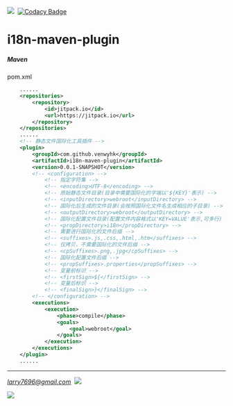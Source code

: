 [![](https://jitpack.io/v/venwyhk/i18n-maven-plugin.svg)](https://jitpack.io/#venwyhk/i18n-maven-plugin)&nbsp;&nbsp;[![Codacy Badge](https://api.codacy.com/project/badge/Grade/241c4bc9db5a4fe1acbc3d1d4703de95)](https://www.codacy.com/app/larry7696/i18n-maven-plugin?utm_source=github.com&amp;utm_medium=referral&amp;utm_content=venwyhk/i18n-maven-plugin&amp;utm_campaign=Badge_Grade)

# i18n-maven-plugin #

##### Maven #####

pom.xml

```xml
    ......
    <repositories>
        <repository>
            <id>jitpack.io</id>
            <url>https://jitpack.io</url>
        </repository>
    </repositories>
    ......
    <!-- 静态文件国际化工具插件 -->
    <plugin>
        <groupId>com.github.venwyhk</groupId>
        <artifactId>i18n-maven-plugin</artifactId>
        <version>0.0.1-SNAPSHOT</version>
        <!-- <configuration> -->
            <!-- 指定字符集 -->
            <!-- <encoding>UTF-8</encoding> -->
            <!-- 原始静态文件目录(目录中需要国际化的字端以'${KEY}'表示) -->
            <!-- <inputDirectory>webroot</inputDirectory> -->
            <!-- 国际化后生成的文件目录(会按照国际化文件名生成相应的子目录) -->
            <!-- <outputDirectory>webroot</outputDirectory> -->
            <!-- 国际化配置文件目录(配置文件内容格式以'KEY=VALUE'表示,可多行) -->
            <!-- <propDirectory>i18n</propDirectory> -->
            <!-- 需要进行国际化的文件后缀 -->
            <!-- <suffixes>.js,.css,.html,.htm</suffixes> -->
            <!-- 仅拷贝，不需要国际化的文件后缀 -->
            <!-- <cpSuffixes>.png,.jpg</cpSuffixes> -->
            <!-- 国际化配置文件后缀 -->
            <!-- <propSuffixes>.properties</propSuffixes> -->
            <!-- 变量前标识 -->
            <!-- <firstSign>${</firstSign> -->
            <!-- 变量后标识 -->
            <!-- <finalSign>}</finalSign> -->
        <!-- </configuration> -->
        <executions>
            <execution>
                <phase>compile</phase>
                <goals>
                    <goal>webroot</goal>
                </goals>
            </execution>
        </executions>
    </plugin>
    ......
```

***

*larry7696@gmail.com*&nbsp;&nbsp;[![](https://i.creativecommons.org/l/by/4.0/80x15.png)](http://creativecommons.org/licenses/by/4.0/)

[![](https://maven.apache.org/images/logos/maven-feather.png)](https://maven.apache.org/)
